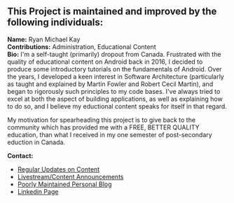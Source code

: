 ## This Project is maintained and improved by the following individuals:

  **Name:** Ryan Michael Kay </br>
  **Contributions:** Administration, Educational Content </br>
  **Bio:** I'm a self-taught (primarily) dropout from Canada. Frustrated with the quality of educational content on Android back in 2016, I decided to produce some introductory tutorials on the fundamentals of Android. Over the years, I developed a keen interest in Software Architecture (particularly as taught and explained by Martin Fowler and Robert Cecil Martin), and began to rigorously such principles to my code bases. I've always tried to excel at both the aspect of building applications, as well as explaining how to do so, and I believe my eductional content speaks for itself in that regard.  

My motivation for spearheading this project is to give back to the community which has provided me with a FREE, BETTER 
QUALITY education, than what I received in my one semester of post-secondary eduction in Canada.  

  **Contact:**
  * [Regular Updates on Content](https://www.facebook.com/wiseassblog/)
  * [Livestream/Content Announcements](https://twitter.com/wiseass301)
  * [Poorly Maintained Personal Blog](http://wiseassblog.com/)
  * [Linkedin Page](https://www.linkedin.com/in/ryan-kay-808388114)